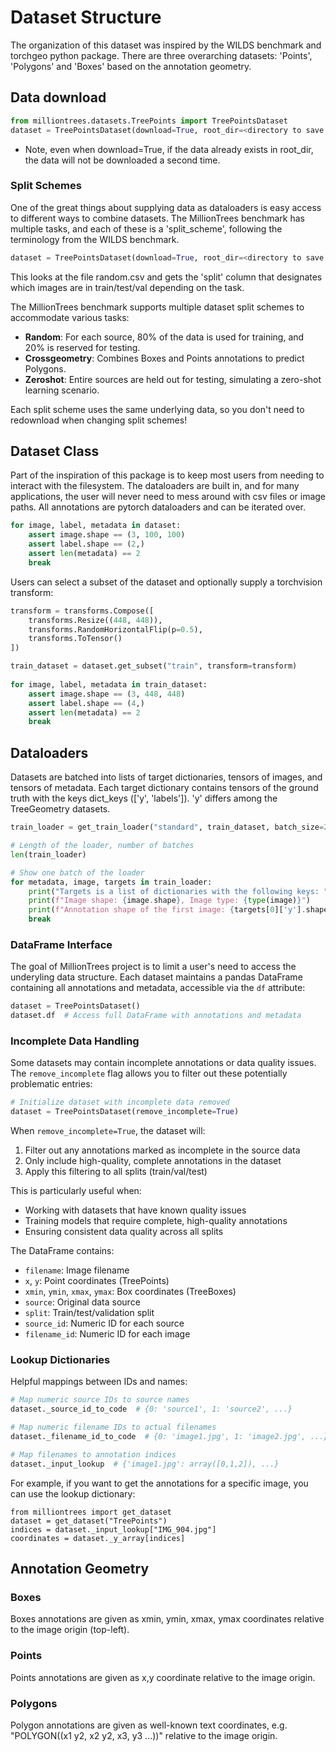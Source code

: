 # Dataset Structure

The organization of this dataset was inspired by the WILDS benchmark and torchgeo python package.
There are three overarching datasets: 'Points', 'Polygons' and 'Boxes' based on the annotation geometry.

## Data download

```python
from milliontrees.datasets.TreePoints import TreePointsDataset
dataset = TreePointsDataset(download=True, root_dir=<directory to save data>) 
```

* Note, even when download=True, if the data already exists in root_dir, the data will not be downloaded a second time.

### Split Schemes

One of the great things about supplying data as dataloaders is easy access to different ways to combine datasets. The MillionTrees benchmark has multiple tasks, and each of these is a 'split_scheme', following the terminology from the WILDS benchmark.

```python
dataset = TreePointsDataset(download=True, root_dir=<directory to save data>, split_scheme="random") 
```

This looks at the file random.csv and gets the 'split' column that designates which images are in train/test/val depending on the task.

The MillionTrees benchmark supports multiple dataset split schemes to accommodate various tasks:

- **Random**: For each source, 80% of the data is used for training, and 20% is reserved for testing.
- **Crossgeometry**: Combines Boxes and Points annotations to predict Polygons.
- **Zeroshot**: Entire sources are held out for testing, simulating a zero-shot learning scenario.

Each split scheme uses the same underlying data, so you don't need to redownload when changing split schemes! 

## Dataset Class

Part of the inspiration of this package is to keep most users from needing to interact with the filesystem. The dataloaders are built in, and for many applications, the user will never need to mess around with csv files or image paths. All annotations are pytorch dataloaders and can be iterated over.

```python
for image, label, metadata in dataset:
    assert image.shape == (3, 100, 100)
    assert label.shape == (2,)
    assert len(metadata) == 2
    break
```


Users can select a subset of the dataset and optionally supply a torchvision transform:

```python
transform = transforms.Compose([
    transforms.Resize((448, 448)),
    transforms.RandomHorizontalFlip(p=0.5),
    transforms.ToTensor()
])

train_dataset = dataset.get_subset("train", transform=transform)
    
for image, label, metadata in train_dataset:
    assert image.shape == (3, 448, 448)
    assert label.shape == (4,)
    assert len(metadata) == 2
    break
```

## Dataloaders

Datasets are batched into lists of target dictionaries, tensors of images, and tensors of metadata.
Each target dictionary contains tensors of the ground truth with the keys dict_keys
(['y', 'labels']). 'y' differs among the TreeGeometry datasets.

```python
train_loader = get_train_loader("standard", train_dataset, batch_size=2)

# Length of the loader, number of batches
len(train_loader)

# Show one batch of the loader
for metadata, image, targets in train_loader:
    print("Targets is a list of dictionaries with the following keys: ", targets[0].keys())
    print(f"Image shape: {image.shape}, Image type: {type(image)}")
    print(f"Annotation shape of the first image: {targets[0]['y'].shape}")
    break
```

### DataFrame Interface
The goal of MillionTrees project is to limit a user's need to access the underyling data structure.
Each dataset maintains a pandas DataFrame containing all annotations and metadata, accessible via the `df` attribute:

```python
dataset = TreePointsDataset()
dataset.df  # Access full DataFrame with annotations and metadata
```

### Incomplete Data Handling
Some datasets may contain incomplete annotations or data quality issues. The `remove_incomplete` flag allows you to filter out these potentially problematic entries:

```python
# Initialize dataset with incomplete data removed
dataset = TreePointsDataset(remove_incomplete=True)
```

When `remove_incomplete=True`, the dataset will:
1. Filter out any annotations marked as incomplete in the source data
2. Only include high-quality, complete annotations in the dataset
3. Apply this filtering to all splits (train/val/test)

This is particularly useful when:
- Working with datasets that have known quality issues
- Training models that require complete, high-quality annotations
- Ensuring consistent data quality across all splits

The DataFrame contains:
- `filename`: Image filename
- `x`, `y`: Point coordinates (TreePoints)
- `xmin`, `ymin`, `xmax`, `ymax`: Box coordinates (TreeBoxes)
- `source`: Original data source
- `split`: Train/test/validation split
- `source_id`: Numeric ID for each source
- `filename_id`: Numeric ID for each image

### Lookup Dictionaries
Helpful mappings between IDs and names:

```python
# Map numeric source IDs to source names
dataset._source_id_to_code  # {0: 'source1', 1: 'source2', ...}

# Map numeric filename IDs to actual filenames
dataset._filename_id_to_code  # {0: 'image1.jpg', 1: 'image2.jpg', ...}

# Map filenames to annotation indices
dataset._input_lookup  # {'image1.jpg': array([0,1,2]), ...}
```

For example, if you want to get the annotations for a specific image, you can use the lookup dictionary:
```
from milliontrees import get_dataset
dataset = get_dataset("TreePoints")
indices = dataset._input_lookup["IMG_904.jpg"]
coordinates = dataset._y_array[indices]
```

## Annotation Geometry

### Boxes
Boxes annotations are given as xmin, ymin, xmax, ymax coordinates relative to the image origin (top-left).

### Points
Points annotations are given as x,y coordinate relative to the image origin.

### Polygons
Polygon annotations are given as well-known text coordinates, e.g. "POLYGON((x1 y2, x2 y2, x3, y3 ...))" relative to the image origin.
